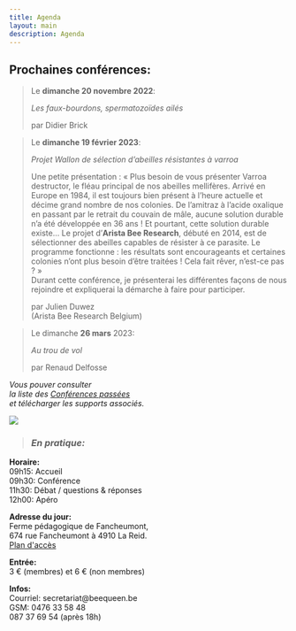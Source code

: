 ```yaml
---
title: Agenda
layout: main
description: Agenda
---
```


<div class="blck-group">
<div class="block gauche">

<h2>Prochaines conférences:</h2>
<div>

> Le **dimanche 20 novembre 2022**:  
>  
> *Les faux-bourdons, spermatozoïdes ailés*  
>  
> par Didier Brick

> Le **dimanche 19 février 2023**:  
>  
> *Projet Wallon de sélection d’abeilles résistantes à varroa*  
>
> Une petite présentation : « Plus besoin de vous présenter Varroa destructor, le fléau principal de nos abeilles mellifères. Arrivé en Europe en 1984, il est toujours bien présent à l’heure actuelle et décime grand nombre de nos colonies. De l’amitraz à l’acide oxalique en passant par le retrait du couvain de mâle, aucune solution durable n’a été développée en 36 ans ! Et pourtant, cette solution durable existe… Le projet d’**Arista Bee Research**, débuté en 2014, est de sélectionner des abeilles capables de résister à ce parasite. Le programme fonctionne : les résultats sont encourageants et certaines colonies n’ont plus besoin d’être traitées ! Cela fait rêver, n’est-ce pas ? »  
> Durant cette conférence, je présenterai les différentes façons de nous rejoindre et expliquerai la démarche à faire pour participer.  
>  
> par Julien Duwez  
> (Arista Bee Research Belgium)  

> Le dimanche **26 mars** 2023:  
>  
> *Au trou de vol*  
>  
> par Renaud Delfosse


</div>

</div>
<div class="block droite">

*Vous pouver consulter  
 la liste des [Conférences passées](/agenda/conferences-passees/)  
et télécharger les supports associés.*

![](/static/img/conference_1_420x226.jpg)

> ### *En pratique:*
**Horaire:**   
09h15: Accueil  
09h30: Conférence  
11h30: Débat / questions & réponses  
12h00: Apéro  
  
**Adresse du jour:**  
Ferme pédagogique de Fancheumont,  
674 rue Fancheumont à 4910 La Reid.  
[Plan d'accès](https://www.google.be/maps/place/50%C2%B029'49.2%22N+5%C2%B048'10.6%22E/@50.5066668,5.8217158,5123m/data=!3m1!1e3!4m5!3m4!1s0x0:0x0!8m2!3d50.4970051!4d5.8029547?dcr=0)
  
**Entrée:**  
3 € (membres) et 6 € (non membres)  
  
**Infos:**  
Courriel: secre<!-- abc@def -->tariat@beeque<!-- @abc.com -->en.be  
GSM: 0476 33 58 48  
087 37 69 54 (après 18h)  

<br>

